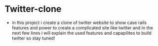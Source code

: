 # Twitter-clone 
- in this project i create a clone of twitter website to show case rails features and power to create a complicated site like twitter and in the next few lines i will explain the used features and capapilites to build twitter so stay tuned! 
